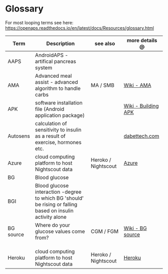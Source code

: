 # Glossary

For most looping terms see here: https://openaps.readthedocs.io/en/latest/docs/Resources/glossary.html

Term | Description | see also | more details @
---|---|---|---
AAPS | AndroidAPS - artifical pancreas system | | 
AMA | Advanced meal assist - advanced algorithm to handle carbs | MA / SMB | <a href="https://androidaps.readthedocs.io/en/latest/EN/Usage/Open-APS-features.html#advanced-meal-assist-ama">Wiki - AMA</a>
APK | software installation file (Android application package) | | <a href="https://androidaps.readthedocs.io/en/latest/EN/Installing-AndroidAPS/Building-APK.html">Wiki - Building APK</a>
Autosens | calculation of sensitivity to insulin as a result of exercise, hormones etc. | | <a href="www.diabettech.com/openaps/what-conclusions-can-we-draw-when-investigating-insulin-sensitivity-using-the-autosens-function-within-openaps-an-n1-study/">dabettech.com</a>
Azure | cloud computing platform to host Nightscout data | Heroko / Nightscout | <a href="https://azure.microsoft.com/">Azure</a>
BG | Blood glucose | |
BGI | Blood glucose interaction -degree to which BG 'should' be rising or falling based on insulin activity alone ||
BG source | Where do your glucose values come from? | CGM / FGM | <a href="https://androidaps.readthedocs.io/en/latest/EN/Configuration/Config-Builder.html#bg-source">Wiki - BG source</a>
| | | 
| | | 
| | | 
Heroku | cloud computing platform to host Nightscout data | Heroko / Nightscout | <a href="www.heroku.com">Heroku</a>
